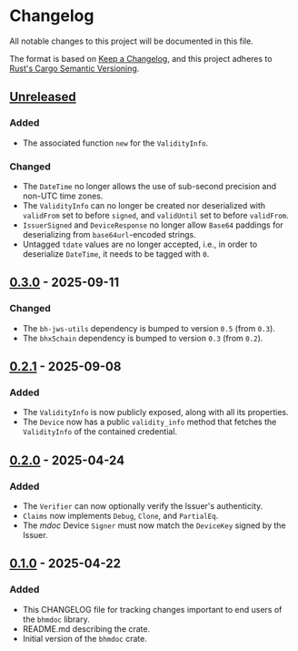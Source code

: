# Changelog

All notable changes to this project will be documented in this file.

The format is based on [Keep a Changelog](https://keepachangelog.com/en/1.1.0/),
and this project adheres to [Rust's Cargo Semantic
Versioning](https://doc.rust-lang.org/cargo/reference/semver.html).

## [Unreleased]

### Added

- The associated function `new` for the `ValidityInfo`.

### Changed

- The `DateTime` no longer allows the use of sub-second precision and
  non-UTC time zones.
- The `ValidityInfo` can no longer be created nor deserialized with
  `validFrom` set to before `signed`, and `validUntil` set to before
  `validFrom`.
- `IssuerSigned` and `DeviceResponse` no longer allow `Base64` paddings
  for deserializing from `base64url`-encoded strings.
- Untagged `tdate` values are no longer accepted, i.e., in order to
  deserialize `DateTime`, it needs to be tagged with `0`.

## [0.3.0] - 2025-09-11

### Changed

- The `bh-jws-utils` dependency is bumped to version `0.5` (from `0.3`).
- The `bhx5chain` dependency is bumped to version `0.3` (from `0.2`).

## [0.2.1] - 2025-09-08

### Added

- The `ValidityInfo` is now publicly exposed, along with all its
  properties.
- The `Device` now has a public `validity_info` method that fetches the
  `ValidityInfo` of the contained credential.

## [0.2.0] - 2025-04-24

### Added

- The `Verifier` can now optionally verify the Issuer's authenticity.
- `Claims` now implements `Debug`, `Clone`, and `PartialEq`.
- The _mdoc_ Device `Signer` must now match the `DeviceKey` signed by
the Issuer.

## [0.1.0] - 2025-04-22

### Added

- This CHANGELOG file for tracking changes important to end users of the
  `bhmdoc` library.
- README.md describing the crate.
- Initial version of the `bhmdoc` crate.

[Unreleased]: <https://github.com/blockhousetech/eudi-rust-core/compare/bhmdoc/v0.3.0...HEAD>
[0.3.0]: <https://github.com/blockhousetech/eudi-rust-core/releases/tag/bhmdoc/v0.3.0>
[0.2.1]: <https://github.com/blockhousetech/eudi-rust-core/releases/tag/bhmdoc/v0.2.1>
[0.2.0]: <https://github.com/blockhousetech/eudi-rust-core/releases/tag/bhmdoc/v0.2.0>
[0.1.0]: <https://github.com/blockhousetech/eudi-rust-core/releases/tag/bhmdoc/v0.1.0>
